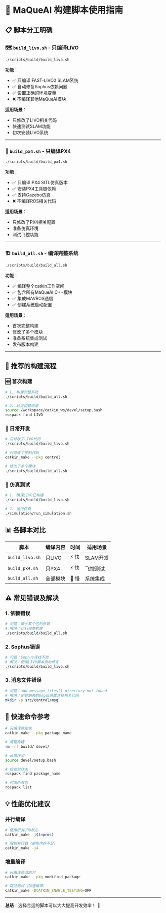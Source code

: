 # 🔨 MaQueAI 构建脚本使用指南

## 📋 脚本分工明确

### 🗺️ `build_livo.sh` - 只编译LIVO
```bash
./scripts/build/build_livo.sh
```
**功能**：
- ✅ 只编译 FAST-LIVO2 SLAM系统
- ✅ 自动修复Sophus依赖问题  
- ✅ 设置正确的环境变量
- ❌ 不编译其他MaQueAI模块

**适用场景**：
- 只修改了LIVO相关代码
- 快速测试SLAM功能
- 初次安装LIVO系统

---

### 🚁 `build_px4.sh` - 只编译PX4  
```bash
./scripts/build/build_px4.sh
```
**功能**：
- ✅ 只编译 PX4 SITL仿真版本
- ✅ 安装PX4工具链依赖
- ✅ 支持Gazebo仿真
- ❌ 不编译ROS相关代码

**适用场景**：
- 只修改了PX4相关配置
- 准备仿真环境
- 测试飞控功能

---

### 🏗️ `build_all.sh` - 编译完整系统
```bash
./scripts/build/build_all.sh
```
**功能**：
- ✅ 编译整个catkin工作空间
- ✅ 包含所有MaQueAI C++模块
- ✅ 集成MAVROS通信
- ✅ 创建系统启动配置

**适用场景**：
- 首次完整构建
- 修改了多个模块
- 准备系统集成测试
- 发布版本构建

---

## 🎯 推荐的构建流程

### 🆕 首次构建
```bash
# 1. 构建完整系统
./scripts/build/build_all.sh

# 2. 验证构建结果
source /workspace/catkin_ws/devel/setup.bash
rospack find LIVO
```

### 🔧 日常开发  
```bash
# 只修改了LIVO代码
./scripts/build/build_livo.sh

# 只修改了控制代码
catkin_make --pkg control

# 修改了多个模块
./scripts/build/build_all.sh
```

### 🧪 仿真测试
```bash
# 1. 确保LIVO已构建
./scripts/build/build_livo.sh

# 2. 运行仿真
./simulation/run_simulation.sh
```

## 📊 各脚本对比

| 脚本 | 编译内容 | 时间 | 适用场景 |
|------|----------|------|----------|
| `build_livo.sh` | 只LIVO | ⚡ 快 | SLAM开发 |
| `build_px4.sh` | 只PX4 | ⚡ 快 | 飞控测试 |  
| `build_all.sh` | 全部模块 | 🐌 慢 | 系统集成 |

## ⚠️ 常见错误及解决

### 1. 依赖错误
```bash
# 问题：缺少某个包的依赖
# 解决：运行完整构建
./scripts/build/build_all.sh
```

### 2. Sophus错误  
```bash
# 问题：Sophus库找不到
# 解决：使用LIVO脚本自动修复
./scripts/build/build_livo.sh
```

### 3. 消息文件错误
```bash
# 问题：add_message_files() directory not found
# 解决：创建缺失的msg目录或注释相关代码
mkdir -p src/control/msg
```

## 🚀 快速命令参考

```bash
# 只编译特定包
catkin_make --pkg package_name

# 清理构建
rm -rf build/ devel/

# 设置环境
source devel/setup.bash

# 检查包状态
rospack find package_name

# 列出所有包
rospack list
```

## 💡 性能优化建议

### 并行编译
```bash
# 使用所有CPU核心
catkin_make -j$(nproc)

# 限制并行数（避免内存不足）
catkin_make -j4
```

### 增量编译
```bash
# 只编译修改的包
catkin_make --pkg modified_package

# 跳过测试（加速编译）
catkin_make -DCATKIN_ENABLE_TESTING=OFF
```

---

**总结**：选择合适的脚本可以大大提高开发效率！ 🎯 